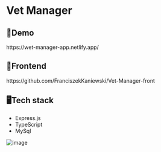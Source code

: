 <h1>Vet Manager</h1>

<h2>🐲Demo</h2>
https://wet-manager-app.netlify.app/

<h2>🌟Frontend</h2>
https://github.com/FranciszekKaniewski/Vet-Manager-front

<h2>🖥️Tech stack</h2>
<ul>
  <li>Express.js</li>
  <li>TypeScript</li>
  <li>MySql</li>
</ul>

![image](https://github.com/FranciszekKaniewski/Vet-Manager-back/assets/98970655/44b93466-a2ff-4a7f-b656-48a7c90affe6)

